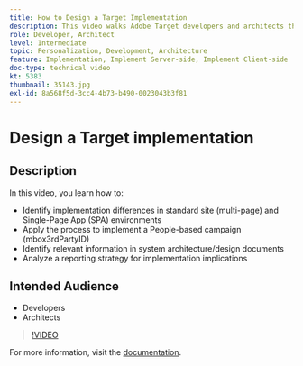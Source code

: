 ```yaml
---
title: How to Design a Target Implementation
description: This video walks Adobe Target developers and architects through the implementation differences in standard site (multi-page) and Single-Page App (SPA) environments. Learn how to apply the process to implement a People-based campaign (mbox3rdPartyID), identify relevant information in system architecture/design documents, and analyze a reporting strategy for implementation implications.
role: Developer, Architect
level: Intermediate
topic: Personalization, Development, Architecture
feature: Implementation, Implement Server-side, Implement Client-side
doc-type: technical video
kt: 5383
thumbnail: 35143.jpg
exl-id: 8a568f5d-3cc4-4b73-b490-0023043b3f81
---
```

# Design a Target implementation

## Description

In this video, you learn how to:

* Identify implementation differences in standard site (multi-page) and Single-Page App (SPA) environments
* Apply the process to implement a People-based campaign (mbox3rdPartyID)
* Identify relevant information in system architecture/design documents
* Analyze a reporting strategy for implementation implications

## Intended Audience

* Developers
* Architects

>[!VIDEO](https://video.tv.adobe.com/v/35143/?quality=12)

For more information, visit the [documentation](https://experienceleague.adobe.com/docs/target/using/implement-target/implementing-target.html?lang=en).

